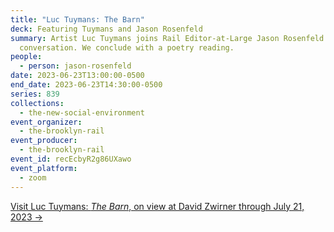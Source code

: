 ```yaml
---
title: "Luc Tuymans: The Barn"
deck: Featuring Tuymans and Jason Rosenfeld
summary: Artist Luc Tuymans joins Rail Editor-at-Large Jason Rosenfeld for a
  conversation. We conclude with a poetry reading.
people:
  - person: jason-rosenfeld
date: 2023-06-23T13:00:00-0500
end_date: 2023-06-23T14:30:00-0500
series: 839
collections:
  - the-new-social-environment
event_organizer:
  - the-brooklyn-rail
event_producer:
  - the-brooklyn-rail
event_id: recEcbyR2g86UXawo
event_platform:
  - zoom
---
```

[V﻿isit Luc Tuymans: *The Barn*, on view at David Zwirner through July 21, 2023 →](https://www.davidzwirner.com/exhibitions/2023/luc-tuymans-the-barn)